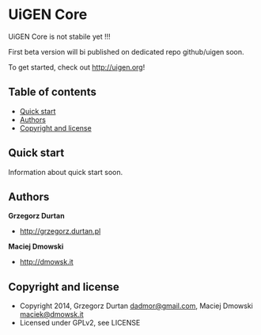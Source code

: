 UiGEN Core 
=====================

UiGEN Core is not stabile yet !!!

First beta version will bi published on dedicated repo github/uigen soon.


To get started, check out <http://uigen.org>!

## Table of contents

 - [Quick start](#quick-start)
 - [Authors](#authors)
 - [Copyright and license](#copyright-and-license)

## Quick start


Information about quick start soon.



## Authors

**Grzegorz Durtan**

- <http://grzegorz.durtan.pl>

**Maciej Dmowski**

- <http://dmowsk.it>



## Copyright and license

* Copyright 2014, Grzegorz Durtan <dadmor@gmail.com>, Maciej Dmowski <maciek@dmowsk.it>
* Licensed under GPLv2, see LICENSE
